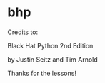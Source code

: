 # bhp
Credits to:

Black Hat Python
2nd Edition

by Justin Seitz and Tim Arnold

Thanks for the lessons!
